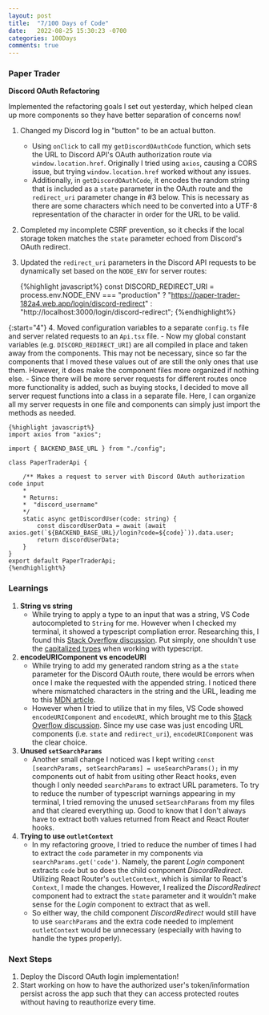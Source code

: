 ```yaml
---
layout: post
title:  "7/100 Days of Code"
date:   2022-08-25 15:30:23 -0700
categories: 100Days
comments: true
---
```


### Paper Trader
**Discord OAuth Refactoring**

Implemented the refactoring goals I set out yesterday, which helped clean up more components so they have better separation of concerns now!

1. Changed my Discord log in "button" to be an actual button.
    - Using `onClick` to call my `getDiscordOAuthCode` function, which sets the URL to Discord API's OAuth authorization route via `window.location.href`. Originally I tried using `axios`, causing a CORS issue, but trying `window.location.href` worked without any issues. 
    - Additionally, in `getDiscordOAuthCode`, it encodes the random string that is included as a `state` parameter in the OAuth route and the `redirect_uri` parameter change in #3 below. This is necessary as there are some characters which need to be converted into a UTF-8 representation of the character in order for the URL to be valid. 

2. Completed my incomplete CSRF prevention, so it checks if the local storage token matches the `state` parameter echoed from Discord's OAuth redirect.

3. Updated the `redirect_uri` parameters in the Discord API requests to be dynamically set based on the `NODE_ENV` for server routes:

    {%highlight javascript%}
    const DISCORD_REDIRECT_URI = process.env.NODE_ENV === "production"
    ? "https://paper-trader-182a4.web.app/login/discord-redirect"
    : "http://localhost:3000/login/discord-redirect";
    {%endhighlight%}

{:start="4"}
4. Moved configuration variables to a separate `config.ts` file and server related requests to an `Api.tsx` file. 
    - Now my global constant variables (e.g. `DISCORD_REDIRECT_URI`) are all compiled in place and taken away from the components. This may not be necessary, since so far the components that I moved these values out of are still the only ones that use them. However, it does make the component files more organized if nothing else. 
    - Since there will be more server requests for different routes once more functionality is added, such as buying stocks, I decided to move all server request functions into a class in a separate file. Here, I can organize all my server requests in one file and components can simply just import the methods as needed. 
    
    {%highlight javascript%}
    import axios from "axios";

    import { BACKEND_BASE_URL } from "./config";

    class PaperTraderApi {

        /** Makes a request to server with Discord OAuth authorization code input
        * 
        * Returns: 
        *  "discord_username"
        */
        static async getDiscordUser(code: string) {
            const discordUserData = await (await axios.get(`${BACKEND_BASE_URL}/login?code=${code}`)).data.user;
            return discordUserData;
        }
    }
    export default PaperTraderApi;
    {%endhighlight%}

### Learnings
1. **String vs string**
    - While trying to apply a type to an input that was a string, VS Code autocompleted to `String` for me. However when I checked my terminal, it showed a typescript compliation error. Researching this, I found this [Stack Overflow discussion](https://stackoverflow.com/questions/14727044/what-is-the-difference-between-types-string-and-string). Put simply, one shouldn't use the [capitalized types](https://stackoverflow.com/a/62081238) when working with typescript.
2. **encodeURIComponent vs encodeURI**
    - While trying to add my generated random string as a the `state` parameter for the Discord OAuth route, there would be errors when once I make the requested with the appended string. I noticed there where mismatched characters in the string and the URL, leading me to this [MDN article](https://developer.mozilla.org/en-US/docs/Web/JavaScript/Reference/Global_Objects/encodeURIComponent). 
    - However when I tried to utilize that in my files, VS Code showed `encodeURIComponent` and `encodeURI`, which brought me to this [Stack Overflow discussion](https://stackoverflow.com/questions/4540753/should-i-use-encodeuri-or-encodeuricomponent-for-encoding-urls). Since my use case was just encoding URL components (i.e. `state` and `redirect_uri`), `encodeURIComponent` was the clear choice.
3. **Unused `setSearchParams`**
    - Another small change I noticed was I kept writing `const [searchParams, setSearchParams] = useSearchParams();` in my components out of habit from usiting other React hooks, even though I only needed `searchParams` to extract URL parameters. To try to reduce the number of typescript warnings appearing in my terminal, I tried removing the unused `setSearchParams` from my files and that cleared everything up. Good to know that I don't always have to extract both values returned from React and React Router hooks. 
4. **Trying to use `outletContext`**
    - In my refactoring groove, I tried to reduce the number of times I had to extract the `code` parameter in my components via `searchParams.get('code')`. Namely, the parent *Login* component extracts `code` but so does the child component *DiscordRedirect*. Utilizing React Router's `outletContext`, which is similar to React's `Context`, I made the changes. However, I realized the *DiscordRedirect* component had to extract the `state` parameter and it wouldn't make sense for the *Login* component to extract that as well. 
    - So either way, the child component *DiscordRedirect* would still have to use `searchParams` and the extra code needed to implement `outletContext` would be unnecessary (especially with having to handle the types properly).

### Next Steps
1. Deploy the Discord OAuth login implementation! 
2. Start working on how to have the authorized user's token/information persist across the app such that they can access protected routes without having to reauthorize every time.
